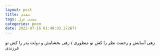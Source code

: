 ```yaml
---
layout: post
title: سعدی
tags: سعدی غزل
categories: poem
date: 2022-07-16 01:49:03.272677
---
```


زهی آسایش و رحمت نظر را کش تو منظوری / زهی بخشایش و دولت پدر را کش تو فرزندی